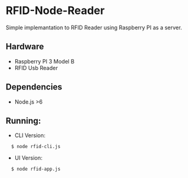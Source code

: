# RFID-Node-Reader

Simple implemantation to RFID Reader using Raspberry PI as a server.

## Hardware

- Raspberry PI 3 Model B
- RFID Usb Reader

## Dependencies

- Node.js >6

## Running:

- CLI Version:
```
  $ node rfid-cli.js
```

- UI Version:
```
  $ node rfid-app.js
```
